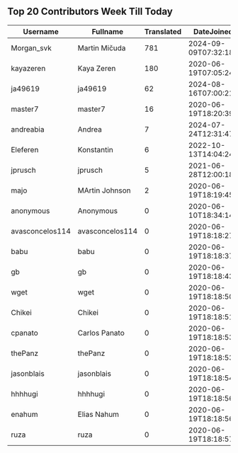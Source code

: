 ## Top 20 Contributors Week Till Today ##
|Username|Fullname|Translated|DateJoined|Language|
|--------|--------|----------|----------|-------|
|Morgan_svk|Martin Mičuda|781|2024-09-09T07:32:18.|cs|
|kayazeren|Kaya Zeren|180|2020-06-19T07:05:24Z|tr|
|ja49619|ja49619|62|2024-08-16T07:00:21.||
|master7|master7|16|2020-06-19T18:20:39.|pl|
|andreabia|Andrea|7|2024-07-24T12:31:47.|it|
|Eleferen|Konstantin|6|2022-10-13T14:04:24Z|ru|
|jprusch|jprusch|5|2021-06-28T12:00:18.|de|
|majo|MArtin Johnson|2|2020-06-19T18:19:45Z|sv|
|anonymous|Anonymous|0|2020-06-10T18:34:14.||
|avasconcelos114|avasconcelos114|0|2020-06-19T18:18:27Z||
|babu|babu|0|2020-06-19T18:18:37.||
|gb|gb|0|2020-06-19T18:18:43.||
|wget|wget|0|2020-06-19T18:18:50Z|ro|
|Chikei|Chikei|0|2020-06-19T18:18:51Z|zh_Hant|
|cpanato|Carlos Panato|0|2020-06-19T18:18:53Z||
|thePanz|thePanz|0|2020-06-19T18:18:53Z||
|jasonblais|jasonblais|0|2020-06-19T18:18:54Z||
|hhhhugi|hhhhugi|0|2020-06-19T18:18:56.||
|enahum|Elias  Nahum|0|2020-06-19T18:18:56Z|es|
|ruza|ruza|0|2020-06-19T18:18:57.||
